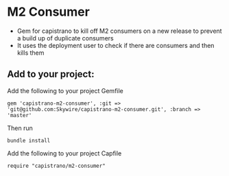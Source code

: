 # M2 Consumer

- Gem for capistrano to kill off M2 consumers on a new release to prevent a build up of duplicate consumers
- It uses the deployment user to check if there are consumers and then kills them

## Add to your project:

Add the following to your project Gemfile

~~~
gem 'capistrano-m2-consumer', :git => 'git@github.com:Skywire/capistrano-m2-consumer.git', :branch => 'master'
~~~

Then run 

~~~
bundle install
~~~

Add the following to your project Capfile

~~~
require "capistrano/m2-consumer"
~~~